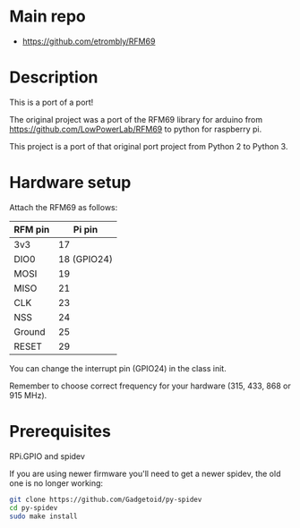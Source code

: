 # Main repo

* https://github.com/etrombly/RFM69

# Description

This is a port of a port!

The original project was a port of the RFM69 library for arduino from https://github.com/LowPowerLab/RFM69 to python for raspberry pi.

This project is a port of that original port project from Python 2 to Python 3.

# Hardware setup

Attach the RFM69 as follows:

| RFM pin | Pi pin  
| ------- |-------
| 3v3     | 17  
| DIO0    | 18 (GPIO24)  
| MOSI    | 19  
| MISO    | 21  
| CLK     | 23  
| NSS     | 24  
| Ground  | 25  
| RESET   | 29

You can change the interrupt pin (GPIO24) in the class init.

Remember to choose correct frequency for your hardware (315, 433, 868 or 915 MHz).

# Prerequisites

RPi.GPIO and spidev

If you are using newer firmware you'll need to get a newer spidev, the old one is no longer working:

```bash
git clone https://github.com/Gadgetoid/py-spidev
cd py-spidev
sudo make install
```

